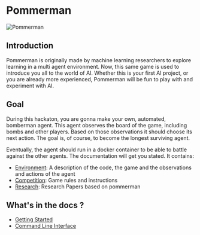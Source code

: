 # Pommerman
![Pommerman](./assets/logo.png)
## Introduction
Pommerman is originally made by machine learning researchers to explore learning in a multi agent environment. Now, this same game is used to introduce you all to the world of AI. Whether this is your first AI project, or you are already more experienced, Pommerman will be fun to play with and experiment with AI. 

## Goal
During this hackaton, you are gonna make your own, automated, bomberman agent. This agent observes the board of the game, including bombs and other players. Based on those observations it should choose its next action. The goal is, of course, to become the longest surviving agent. 

Eventually, the agent should run in a docker container to be able to battle against the other agents. The documentation will get you stated. It contains:
* [Environment](environment.md): A description of the code, the game and the observations and actions of the agent
* [Competition](competitions.md): Game rules and instructions
* [Research](research.md): Research Papers based on pommerman

## What's in the docs ?  
* [Getting Started](getting_started.md)  
* [Command Line Interface](CLI.md)  

